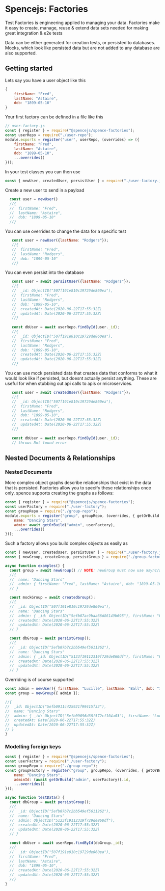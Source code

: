 # Spencejs: Factories

Test Factories is engineering applied to managing your data. Factories make it easy to create, manage, reuse & extend data sets needed for making great integration & e2e tests

Data can be either generated for creation tests, or persisted to databases. Mocks, which look like persisted data but are not added to any database are also supported.

## Getting started
Lets say you have a user object like this
```js
{
    firstName: "Fred",
    lastName: "Astaire",
    dob: "1899-05-10"
}
```

Your first factory can be defined in a file like this

```js 
// user-factory.js
const { register } = require("@spencejs/spence-factories");
const userRepo = require("./user-repo");
module.exports = register("user", userRepo, (overrides) => ({
    firstName: "Fred",
    lastName: "Astaire",
    dob: "1899-05-10",
    ...overrides()
}));
```

In your test classes you can then use

```js
const { newUser, createdUser, persistUser } = require("./user-factory.js");
```

Create a new user to send in a payload
```js
  const user = newUser()
  //{
  //  firstName: "Fred",
  //  lastName: "Astaire",
  //  dob: "1899-05-10"
  //}
```

You can use overrides to change the data for a specific test
```js
   const user = newUser({lastName: "Rodgers"});
   //{
   //  firstName: "Fred",
   //  lastName: "Rodgers",
   //  dob: "1899-05-10"
   //}   
```

You can even persist into the database
```js
   const user = await persistUser({lastName: "Rodgers"});
   //{
   //  _id: ObjectID("507f191e810c19729de860ea"),
   //  firstName: "Fred",
   //  lastName: "Rodgers",
   //  dob: "1899-05-10",
   //  createdAt: Date(2020-06-22T17:55:32Z)
   //  updatedAt: Date(2020-06-22T17:55:32Z)
   //} 
   
   const dbUser = await userRepo.findById(user._id);
   //{
   //  _id: ObjectID("507f191e810c19729de860ea"),
   //  firstName: "Fred",
   //  lastName: "Rodgers",
   //  dob: "1899-05-10",
   //  createdAt: Date(2020-06-22T17:55:32Z)
   //  updatedAt: Date(2020-06-22T17:55:32Z)
   //} 
```

You can use mock persisted data that creates data that conforms to what it would look like if persisted, but doesnt actually persist anything. These are useful for when stubbing out api calls to apis or microservices.
```js
   const user = await createdUser({lastName: "Rodgers"});
   //{
   //  _id: ObjectID("507f191e810c19729de860ea"),
   //  firstName: "Fred",
   //  lastName: "Rodgers",
   //  dob: "1899-05-10",
   //  createdAt: Date(2020-06-22T17:55:32Z)
   //  updatedAt: Date(2020-06-22T17:55:32Z)
   //}   
   
   const dbUser = await userRepo.findById(user._id);
   // throws Not found error
```

## Nested Documents & Relationships
### Nested Documents
More complex object graphs describe relationships that exist in the data that is persisted. Factories allow you to specify these relationships once only. spence supports creating the graphs as follows:

```js
const { register } = require("@spencejs/spence-factories");
const userFactory = require("./user-factory");
const groupRepo = require("./group-repo");
module.exports = register("group", groupRepo, (overrides, { getOrBuild }) => ({
    name: "Dancing Stars",
    admin: await getOrBuild("admin", userFactory),
    ...overrides()
}));
```

Such a factory allows you build complex objects as easily as

```js
const { newUser, createdUser, persistUser } = require("./user-factory.js");
const { newGroup, createGroup, persistGroup } = require("./group-factory.js");

async function examples() {
  const group = await newGroup() // NOTE: newGroup must now use async/await
  //{
  //  name: "Dancing Stars"
  //  admin: { firstName: "Fred", lastName: "Astaire", dob: "1899-05-10" }
  // }

  const mockGroup = await createdGroup();
  //{
  //  _id: ObjectID("507f191e810c19729de860ea"),
  //  name: "Dancing Stars"
  //  admin: { _id: ObjectID("5efb07ac9baa66d86149b695"), firstName: "Fred", lastName: "Astaire", dob: "1899-05-10", createdAt: Date(2020-06-22T17:55:32Z), updatedAt: Date(2020-06-22T17:55:32Z) },
  //  createdAt: Date(2020-06-22T17:55:32Z)
  //  updatedAt: Date(2020-06-22T17:55:32Z)
  // }

  const dbGroup = await persistGroup();
  //{
  //  _id: ObjectID("5efb07b7c2bb549ef5611262"),
  //  name: "Dancing Stars"
  //  admin: { _id: ObjectID("5123f19112319f729de860df"), firstName: "Fred", lastName: "Astaire", dob: "1899-05-10", createdAt: Date(2020-06-22T17:55:32Z), updatedAt: Date(2020-06-22T17:55:32Z) },
  //  createdAt: Date(2020-06-22T17:55:32Z)
  //  updatedAt: Date(2020-06-22T17:55:32Z)
  // }
  ```

  Overriding is of course supported
  ```js
  const admin = newUser({ firstName: "Lucille", lastName: "Ball", dob: "1911-08-06" })
  const group = newGroup({ admin });

  //{
  //  _id: ObjectID("5efb0911c425921f99415f33"),
  //  name: "Dancing Stars"
  //  admin: { _id: ObjectID("5efb09096d38f572cf104a03"), firstName: "Lucille", lastName: "Ball", dob: "1911-08-06", createdAt: Date(2020-06-22T17:55:32Z), updatedAt: Date(2020-06-22T17:55:32Z) },
  //  createdAt: Date(2020-06-22T17:55:32Z)
  //  updatedAt: Date(2020-06-22T17:55:32Z)
  // }
}
```

### Modelling foreign keys

```js
const { register } = require("@spencejs/spence-factories");
const userFactory = require("./user-factory");
const groupRepo = require("./group-repo");
const groupFactory = register("group", groupRepo, (overrides, { getOrBuild }) => ({
    name: "Dancing Stars",
    adminId: (await getOrBuild("admin", userFactory)).id,
    ...overrides()
}));

async function testData() {
  const dbGroup = await persistGroup();
  //{
  //  _id: ObjectID("5efb07b7c2bb549ef5611262"),
  //  name: "Dancing Stars"
  //  admin: ObjectID("5123f19112319f729de860df"),
  //  createdAt: Date(2020-06-22T17:55:32Z)
  //  updatedAt: Date(2020-06-22T17:55:32Z)
  // }

  const dbUser = await userRepo.findById(dbGroup._id);
  //{
  //  _id: ObjectID("507f191e810c19729de860ea"),
  //  firstName: "Fred",
  //  lastName: "Astaire",
  //  dob: "1899-05-10",
  //  createdAt: Date(2020-06-22T17:55:32Z)
  //  updatedAt: Date(2020-06-22T17:55:32Z)
  //} 
}
```

